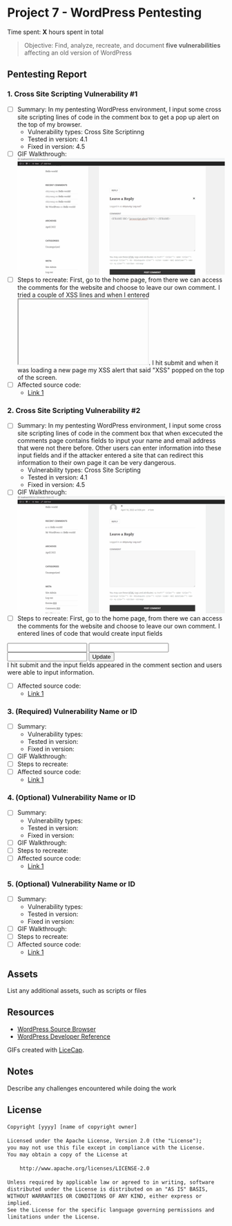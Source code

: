 # Project 7 - WordPress Pentesting

Time spent: **X** hours spent in total

> Objective: Find, analyze, recreate, and document **five vulnerabilities** affecting an old version of WordPress

## Pentesting Report

### 1. Cross Site Scripting Vulnerability #1
  - [ ] Summary: In my pentesting WordPress environment, I input some cross site scripting lines of code in the comment box to get a pop up alert on the top of my browser.
    - Vulnerability types: Cross Site Scriptinng 
    - Tested in version: 4.1
    - Fixed in version: 4.5
  - [ ] GIF Walkthrough: <img src="xss.java.wp.gif" alt="XSS Vulnerability #1">
  - [ ] Steps to recreate: First, go to the home page, from there we can access the comments for the website and choose to leave our own comment. 
I tried a couple of XSS lines and when I entered <IFRAME SRC="javascript:alert('XSS');"></IFRAME>.
I hit submit and when it was loading a new page my XSS alert that said "XSS" popped on the top of the screen.
  - [ ] Affected source code:
    - [Link 1](https://core.trac.wordpress.org/browser/tags/version/src/source_file.php)
### 2. Cross Site Scripting Vulnerability #2
  - [ ] Summary: In my pentesting WordPress environment, I input some cross site scripting lines of code in the comment box that when excecuted the comments page contains fields to input your name and email address that were not there before. Other users can enter information into these input fields and if the attacker entered a site that can redirect this information to their own page it can be very dangerous.
    - Vulnerability types: Cross Site Scripting
    - Tested in version: 4.1 
    - Fixed in version: 4.5 
  - [ ] GIF Walkthrough: <img src="xss.wp2.gif" alt="XSS Vulnerability #2">
  - [ ] Steps to recreate: First, go to the home page, from there we can access the comments for the website and choose to leave our own comment. 
I entered lines of code that would create input fields
<form action="/url/profile.php" method="post">
<input type="text" name="firstname"/>
<input type="text" name="lastname"/>
<br/>
<input type="text" name="email"/>
<input type="submit" name="submit" value="Update"/>
</form>
I hit submit and the input fields appeared in the comment section and users were able to input information.

  - [ ] Affected source code:
    - [Link 1](https://core.trac.wordpress.org/browser/tags/version/src/source_file.php)
### 3. (Required) Vulnerability Name or ID
  - [ ] Summary: 
    - Vulnerability types:
    - Tested in version:
    - Fixed in version: 
  - [ ] GIF Walkthrough: 
  - [ ] Steps to recreate: 
  - [ ] Affected source code:
    - [Link 1](https://core.trac.wordpress.org/browser/tags/version/src/source_file.php)
### 4. (Optional) Vulnerability Name or ID
  - [ ] Summary: 
    - Vulnerability types:
    - Tested in version:
    - Fixed in version: 
  - [ ] GIF Walkthrough: 
  - [ ] Steps to recreate: 
  - [ ] Affected source code:
    - [Link 1](https://core.trac.wordpress.org/browser/tags/version/src/source_file.php)
### 5. (Optional) Vulnerability Name or ID
  - [ ] Summary: 
    - Vulnerability types:
    - Tested in version:
    - Fixed in version: 
  - [ ] GIF Walkthrough: 
  - [ ] Steps to recreate: 
  - [ ] Affected source code:
    - [Link 1](https://core.trac.wordpress.org/browser/tags/version/src/source_file.php) 

## Assets

List any additional assets, such as scripts or files

## Resources

- [WordPress Source Browser](https://core.trac.wordpress.org/browser/)
- [WordPress Developer Reference](https://developer.wordpress.org/reference/)

GIFs created with [LiceCap](http://www.cockos.com/licecap/).

## Notes

Describe any challenges encountered while doing the work

## License

    Copyright [yyyy] [name of copyright owner]

    Licensed under the Apache License, Version 2.0 (the "License");
    you may not use this file except in compliance with the License.
    You may obtain a copy of the License at

        http://www.apache.org/licenses/LICENSE-2.0

    Unless required by applicable law or agreed to in writing, software
    distributed under the License is distributed on an "AS IS" BASIS,
    WITHOUT WARRANTIES OR CONDITIONS OF ANY KIND, either express or implied.
    See the License for the specific language governing permissions and
    limitations under the License.
